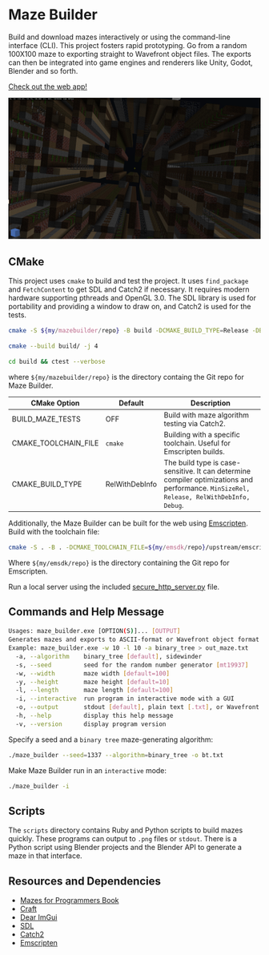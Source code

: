 # Maze Builder

Build and download mazes interactively or using the command-line interface (CLI).
This project fosters rapid prototyping. Go from a random 100X100 maze to exporting straight to Wavefront object files.
The exports can then be integrated into game engines and renderers like Unity, Godot, Blender and so forth.

[Check out the web app!](https://jade-semifreddo-f24ef0.netlify.app/)

![Release screenshot 325](textures/maze_builder_releas325.png)

## CMake

This project uses `cmake` to build and test the project. It uses `find_package` and `FetchContent` to get SDL and Catch2 if necessary. It requires modern hardware supporting pthreads and OpenGL 3.0. The SDL library is used for portability and providing a window to draw on, and Catch2 is used for the tests.

```sh
cmake -S ${my/mazebuilder/repo} -B build -DCMAKE_BUILD_TYPE=Release -DBUILD_MAZE_TESTS=1
```
```sh
cmake --build build/ -j 4
```
```sh
cd build && ctest --verbose
```

where `${my/mazebuilder/repo}` is the directory containg the Git repo for Maze Builder.

| CMake Option | Default | Description |
|--------------|---------|-------------
| BUILD_MAZE_TESTS | OFF | Build with maze algorithm testing via Catch2. |
| CMAKE_TOOLCHAIN_FILE | `cmake` | Building with a specific toolchain. Useful for Emscripten builds. |
| CMAKE_BUILD_TYPE | RelWithDebInfo | The build type is case-sensitive. It can determine compiler optimizations and performance. `MinSizeRel, Release, RelWithDebInfo, Debug`. |


Additionally, the Maze Builder can be built for the web using [Emscripten](https://emscripten.org/). Build with the toolchain file:

```sh
cmake -S . -B . -DCMAKE_TOOLCHAIN_FILE=${my/emsdk/repo}/upstream/emscripten/cmake/Modules/Platform/Emscripten.cmake 
```

Where `${my/emsdk/repo}` is the directory containing the Git repo for Emscripten.

Run a local server using the included [secure_http_server.py](secure_http_server.py) file.

## Commands and Help Message

```sh
Usages: maze_builder.exe [OPTION(S)]... [OUTPUT]
Generates mazes and exports to ASCII-format or Wavefront object format
Example: maze_builder.exe -w 10 -l 10 -a binary_tree > out_maze.txt
  -a, --algorithm    binary_tree [default], sidewinder
  -s, --seed         seed for the random number generator [mt19937]
  -w, --width        maze width [default=100]
  -y, --height       maze height [default=10]
  -l, --length       maze length [default=100]
  -i, --interactive  run program in interactive mode with a GUI
  -o, --output       stdout [default], plain text [.txt], or Wavefront object format [.obj]
  -h, --help         display this help message
  -v, --version      display program version
```

Specify a seed and a `binary tree` maze-generating algorithm:
```sh
./maze_builder --seed=1337 --algorithm=binary_tree -o bt.txt
```

Make Maze Builder run in an `interactive` mode:
```sh
./maze_builder -i
```

## Scripts

The `scripts` directory contains Ruby and Python scripts to build mazes quickly.
These programs can output to `.png` files or `stdout`. There is a Python script using Blender projects and the Blender API to generate a maze in that interface.

## Resources and Dependencies
 - [Mazes for Programmers Book](https://www.jamisbuck.org/mazes/)
 - [Craft](https://github.com/fogleman/Craft)
 - [Dear ImGui](https://github.com/ocornut/imgui)
 - [SDL](https://github.com/libsdl-org/SDL)
 - [Catch2](https://github.com/catchorg/Catch2)
 - [Emscripten](https://emscripten.org/)
